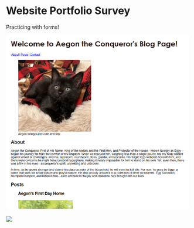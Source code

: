 <h1>Website Portfolio Survey</h1>
<p>Practicing with forms!</p>
<a href="https://marisavertz.github.io/Cat_Blog/">
  <img src="https://raw.githubusercontent.com/MarisaVertz/Cat_Blog/refs/heads/main/images/cat-blog-screenshot.png" width="500">
</a>
<br><br>
<a href="https://marisavertz.github.io/Cat_Blog/">
  <img src="https://dabuttonfactory.com/button.png?t=View+Project&f=Calibri-Bold&ts=18&tc=fff&hp=45&vp=20&w=134&h=38&c=11&bgt=unicolored&bgc=245c68&be=1">
</a>
